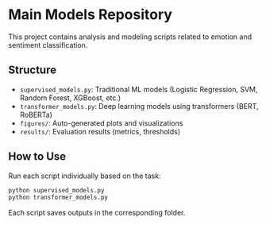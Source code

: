 # Main Models Repository

This project contains analysis and modeling scripts related to emotion and sentiment classification.

## Structure

- `supervised_models.py`: Traditional ML models (Logistic Regression, SVM, Random Forest, XGBoost, etc.)
- `transformer_models.py`: Deep learning models using transformers (BERT, RoBERTa)
- `figures/`: Auto-generated plots and visualizations
- `results/`: Evaluation results (metrics, thresholds)

## How to Use

Run each script individually based on the task:

```bash
python supervised_models.py
python transformer_models.py
```

Each script saves outputs in the corresponding folder.